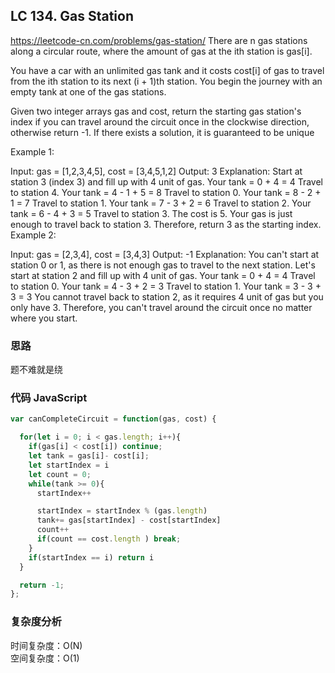 ## LC 134. Gas Station

https://leetcode-cn.com/problems/gas-station/
There are n gas stations along a circular route, where the amount of gas at the ith station is gas[i].

You have a car with an unlimited gas tank and it costs cost[i] of gas to travel from the ith station to its next (i + 1)th station. You begin the journey with an empty tank at one of the gas stations.

Given two integer arrays gas and cost, return the starting gas station's index if you can travel around the circuit once in the clockwise direction, otherwise return -1. If there exists a solution, it is guaranteed to be unique

Example 1:

Input: gas = [1,2,3,4,5], cost = [3,4,5,1,2]
Output: 3
Explanation:
Start at station 3 (index 3) and fill up with 4 unit of gas. Your tank = 0 + 4 = 4
Travel to station 4. Your tank = 4 - 1 + 5 = 8
Travel to station 0. Your tank = 8 - 2 + 1 = 7
Travel to station 1. Your tank = 7 - 3 + 2 = 6
Travel to station 2. Your tank = 6 - 4 + 3 = 5
Travel to station 3. The cost is 5. Your gas is just enough to travel back to station 3.
Therefore, return 3 as the starting index.
Example 2:

Input: gas = [2,3,4], cost = [3,4,3]
Output: -1
Explanation:
You can't start at station 0 or 1, as there is not enough gas to travel to the next station.
Let's start at station 2 and fill up with 4 unit of gas. Your tank = 0 + 4 = 4
Travel to station 0. Your tank = 4 - 3 + 2 = 3
Travel to station 1. Your tank = 3 - 3 + 3 = 3
You cannot travel back to station 2, as it requires 4 unit of gas but you only have 3.
Therefore, you can't travel around the circuit once no matter where you start.

### 思路

题不难就是绕

### 代码 JavaScript

```JavaScript
var canCompleteCircuit = function(gas, cost) {

  for(let i = 0; i < gas.length; i++){
    if(gas[i] < cost[i]) continue;
    let tank = gas[i]- cost[i];
    let startIndex = i
    let count = 0;
    while(tank >= 0){
      startIndex++

      startIndex = startIndex % (gas.length)
      tank+= gas[startIndex] - cost[startIndex]
      count++
      if(count == cost.length ) break;
    }
    if(startIndex == i) return i
  }

  return -1;
};

```

### 复杂度分析

时间复杂度：O(N) </br>
空间复杂度：O(1)
